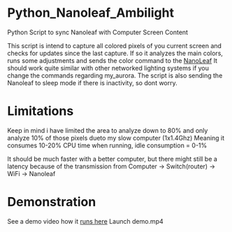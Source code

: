 # Python_Nanoleaf_Ambilight
Python Script to sync Nanoleaf with Computer Screen Content

This script is intend to capture all colored pixels of you current screen and checks for updates since the last capture.
If so it analyzes the main colors, runs some adjustments and sends the color command to the <a href="https://nanoleaf.me/en/">NanoLeaf</a>
It should work quite similar with other networked lighting systems if you change the commands regarding my_aurora.
The script is also sending the Nanoleaf to sleep mode if there is inactivity, so dont worry.

# Limitations
Keep in mind i have limited the area to analyze down to 80% and only analyze 10% of those pixels dueto my slow computer (1x1.4Ghz) Meaning it consumes 10-20% CPU time when running, idle consumption = 0-1%

It should be much faster with a better computer, but there might still be a latency because of the transmission from Computer -> Switch(router) -> WiFi -> Nanoleaf

# Demonstration
See a demo video how it <a href="https://mega.nz/folder/CMMAXICB#uQ_Ma9DWCaXFfk9WzWZILA/file/CI0yiQhQ">runs here</a> Launch demo.mp4
